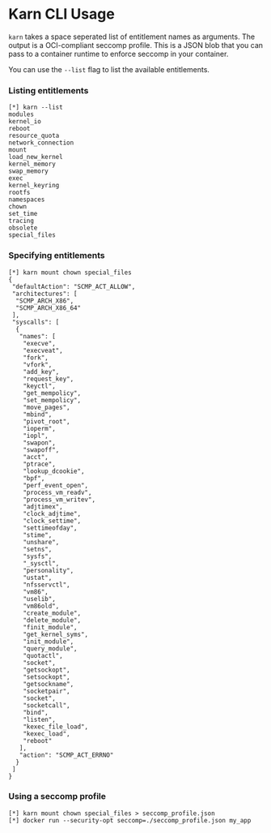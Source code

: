 # Karn CLI Usage

`karn` takes a space seperated list of entitlement names as arguments. The output is a OCI-compliant seccomp profile. This is a JSON blob that you can pass to a container runtime to enforce seccomp in your container. 

You can use the `--list` flag to list the available entitlements.

### Listing entitlements 

```
[*] karn --list
modules
kernel_io
reboot
resource_quota
network_connection
mount
load_new_kernel
kernel_memory
swap_memory
exec
kernel_keyring
rootfs
namespaces
chown
set_time
tracing
obsolete
special_files
```

### Specifying entitlements

```
[*] karn mount chown special_files                                            
{
 "defaultAction": "SCMP_ACT_ALLOW",
 "architectures": [
  "SCMP_ARCH_X86",
  "SCMP_ARCH_X86_64"
 ],
 "syscalls": [
  {
   "names": [
    "execve",
    "execveat",
    "fork",
    "vfork",
    "add_key",
    "request_key",
    "keyctl",
    "get_mempolicy",
    "set_mempolicy",
    "move_pages",
    "mbind",
    "pivot_root",
    "ioperm",
    "iopl",
    "swapon",
    "swapoff",
    "acct",
    "ptrace",
    "lookup_dcookie",
    "bpf",
    "perf_event_open",
    "process_vm_readv",
    "process_vm_writev",
    "adjtimex",
    "clock_adjtime",
    "clock_settime",
    "settimeofday",
    "stime",
    "unshare",
    "setns",
    "sysfs",
    "_sysctl",
    "personality",
    "ustat",
    "nfsservctl",
    "vm86",
    "uselib",
    "vm86old",
    "create_module",
    "delete_module",
    "finit_module",
    "get_kernel_syms",
    "init_module",
    "query_module",
    "quotactl",
    "socket",
    "getsockopt",
    "setsockopt",
    "getsockname",
    "socketpair",
    "socket",
    "socketcall",
    "bind",
    "listen",
    "kexec_file_load",
    "kexec_load",
    "reboot"
   ],
   "action": "SCMP_ACT_ERRNO"
  }
 ]
}
```

### Using a seccomp profile

```
[*] karn mount chown special_files > seccomp_profile.json
[*] docker run --security-opt seccomp=./seccomp_profile.json my_app
```